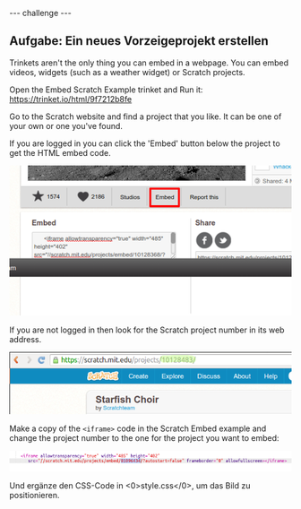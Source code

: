 \--- challenge \---

## Aufgabe: Ein neues Vorzeigeprojekt erstellen

Trinkets aren't the only thing you can embed in a webpage. You can embed videos, widgets (such as a weather widget) or Scratch projects.

Open the Embed Scratch Example trinket and Run it: <https://trinket.io/html/9f7212b8fe>

Go to the Scratch website and find a project that you like. It can be one of your own or one you've found.

If you are logged in you can click the 'Embed' button below the project to get the HTML embed code.

![Screenshot](images/scratch-embed.png)

If you are not logged in then look for the Scratch project number in its web address.

![Screenshot](images/scratch-project-number.png)

Make a copy of the `<iframe>` code in the Scratch Embed example and change the project number to the one for the project you want to embed:

![Screenshot](images/scratch-iframe.png)

Und ergänze den CSS-Code in <0>style.css</0>, um das Bild zu positionieren.